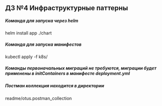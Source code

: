 ## ДЗ №4 Инфраструктурные паттерны
##### Команда для запуска через helm
helm install app ./chart
##### Команда для запуска манифестов
kubectl apply -f k8s/
##### Команды первоначальных миграций не требуются, миграции будет применены в initContainers в манифесте deployment.yml
##### Постман коллекция находится в директории 
readme/otus.postman_collection
